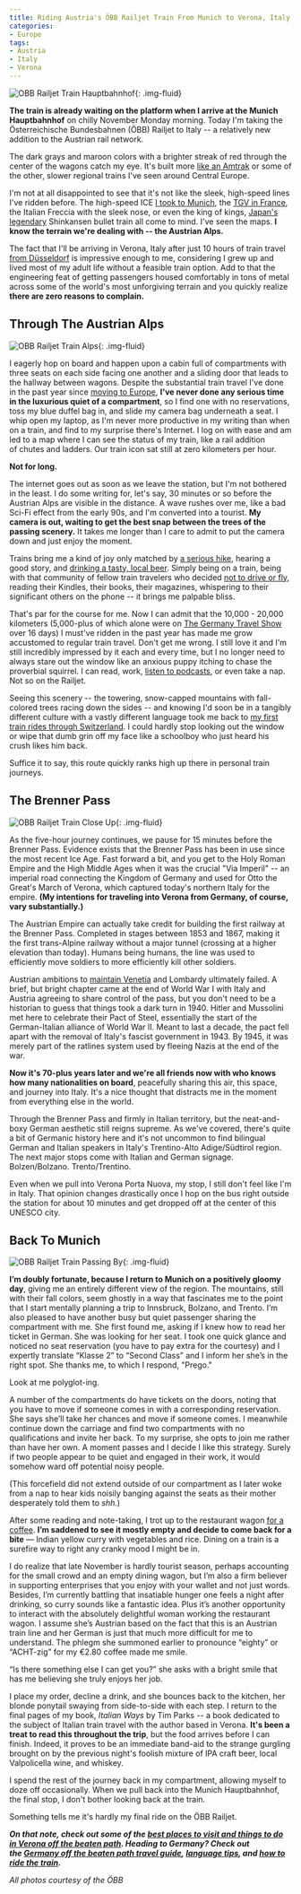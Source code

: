```yaml
---
title: Riding Austria's ÖBB Railjet Train From Munich to Verona, Italy
categories:
- Europe
tags:
- Austria
- Italy
- Verona
---
```


![OBB Railjet Train Hauptbahnhof](https://withoutapath.com/wp-content/uploads/2017/11/Railjet-Train-Hauptbahnhof-1024x682.jpg){: .img-fluid}

**The train is already waiting on the platform when I arrive at the Munich Hauptbahnhof** on chilly November Monday morning. Today I'm taking the Österreichische Bundesbahnen (ÖBB) Railjet to Italy -- a relatively new addition to the Austrian rail network.

The dark grays and maroon colors with a brighter streak of red through the center of the wagons catch my eye. It's built more [like an Amtrak](https://withoutapath.com/ride-amtrak/) or some of the other, slower regional trains I've seen around Central Europe.

I'm not at all disappointed to see that it's not like the sleek, high-speed lines I've ridden before. The high-speed ICE [I took to Munich](https://withoutapath.com/munich-sightseeing/), the [TGV in France](https://withoutapath.com/l-isle-sur-la-sorgue-provence-france/), the Italian Freccia with the sleek nose, or even the king of kings, [Japan's legendary](https://withoutapath.com/visit-japan-okayama-kagawa/) Shinkansen bullet train all come to mind. I've seen the maps. **I know the terrain we're dealing with -- the Austrian Alps.**

<!-- more -->

The fact that I'll be arriving in Verona, Italy after just 10 hours of train travel [from Düsseldorf](https://withoutapath.com/travel-guides/germany/) is impressive enough to me, considering I grew up and lived most of my adult life without a feasible train option. Add to that the engineering feat of getting passengers housed comfortably in tons of metal across some of the world's most unforgiving terrain and you quickly realize **there are zero reasons to complain.**

## Through The Austrian Alps

![OBB Railjet Train Alps](https://withoutapath.com/wp-content/uploads/2017/11/OBB-Railjet-Train-Alps-1024x682.jpg){: .img-fluid}

I eagerly hop on board and happen upon a cabin full of compartments with three seats on each side facing one another and a sliding door that leads to the hallway between wagons. Despite the substantial train travel I've done in the past year since [moving to Europe](https://withoutapath.com/moving-to-germany/), **I've never done any serious time in the luxurious quiet of a compartment**, so I find one with no reservations, toss my blue duffel bag in, and slide my camera bag underneath a seat. I whip open my laptop, as I'm never more productive in my writing than when on a train, and find to my surprise there's Internet. I log on with ease and am led to a map where I can see the status of my train, like a rail addition of chutes and ladders. Our train icon sat still at zero kilometers per hour.

**Not for long.**

The internet goes out as soon as we leave the station, but I'm not bothered in the least. I do some writing for, let's say, 30 minutes or so before the Austrian Alps are visible in the distance. A wave rushes over me, like a bad Sci-Fi effect from the early 90s, and I'm converted into a tourist. **My camera is out, waiting to get the best snap between the trees of the passing scenery.** It takes me longer than I care to admit to put the camera down and just enjoy the moment.

Trains bring me a kind of joy only matched by [a serious hike](https://withoutapath.com/germany-rheinsteig-trail/), hearing a good story, and [drinking a tasty, local beer](https://withoutapath.com/italian-craft-beer/). Simply being on a train, being with that community of fellow train travelers who decided [not to drive or fly](https://withoutapath.com/embrace-green-travel/), reading their Kindles, their books, their magazines, whispering to their significant others on the phone -- it brings me palpable bliss.

That's par for the course for me. Now I can admit that the 10,000 - 20,000 kilometers (5,000-plus of which alone were on [The Germany Travel Show](http://germany.travel/en/ms/the-germany-travel-show/the-germany-travel-show.html) over 16 days) I must've ridden in the past year has made me grow accustomed to regular train travel. Don't get me wrong. I still love it and I'm still incredibly impressed by it each and every time, but I no longer need to always stare out the window like an anxious puppy itching to chase the proverbial squirrel. I can read, work, [listen to podcasts](https://withoutapath.com/category/podcast/), or even take a nap. Not so on the Railjet.

Seeing this scenery -- the towering, snow-capped mountains with fall-colored trees racing down the sides -- and knowing I'd soon be in a tangibly different culture with a vastly different language took me back to [my first train rides through Switzerland](https://withoutapath.com/traveling-switzerland/). I could hardly stop looking out the window or wipe that dumb grin off my face like a schoolboy who just heard his crush likes him back.

Suffice it to say, this route quickly ranks high up there in personal train journeys.

## The Brenner Pass

![OBB Railjet Train Close Up](https://withoutapath.com/wp-content/uploads/2017/11/OBB-Railjet-Train-Close-Up-1024x767.jpg){: .img-fluid}

As the five-hour journey continues, we pause for 15 minutes before the Brenner Pass. Evidence exists that the Brenner Pass has been in use since the most recent Ice Age. Fast forward a bit, and you get to the Holy Roman Empire and the High Middle Ages when it was the crucial "Via Imperil" -- an imperial road connecting the Kingdom of Germany and used for Otto the Great's March of Verona, which captured today's northern Italy for the empire. **(My intentions for traveling into Verona from Germany, of course, vary substantially.)**

The Austrian Empire can actually take credit for building the first railway at the Brenner Pass. Completed in stages between 1853 and 1867, making it the first trans-Alpine railway without a major tunnel (crossing at a higher elevation than today). Humans being humans, the line was used to efficiently move soldiers to more efficiently kill other soldiers.

Austrian ambitions to [maintain Venetia](https://withoutapath.com/travel-guides/venice-italy/) and Lombardy ultimately failed. A brief, but bright chapter came at the end of World War I with Italy and Austria agreeing to share control of the pass, but you don't need to be a historian to guess that things took a dark turn in 1940. Hitler and Mussolini met here to celebrate their Pact of Steel, essentially the start of the German-Italian alliance of World War II. Meant to last a decade, the pact fell apart with the removal of Italy's fascist government in 1943. By 1945, it was merely part of the ratlines system used by fleeing Nazis at the end of the war.

**Now it's 70-plus years later and we're all friends now with who knows how many nationalities on board**, peacefully sharing this air, this space, and journey into Italy. It's a nice thought that distracts me in the moment from everything else in the world.

Through the Brenner Pass and firmly in Italian territory, but the neat-and-boxy German aesthetic still reigns supreme. As we've covered, there's quite a bit of Germanic history here and it's not uncommon to find bilingual German and Italian speakers in Italy's Trentino-Alto Adige/Südtirol region. The next major stops come with Italian and German signage. Bolzen/Bolzano. Trento/Trentino.

Even when we pull into Verona Porta Nuova, my stop, I still don't feel like I'm in Italy. That opinion changes drastically once I hop on the bus right outside the station for about 10 minutes and get dropped off at the center of this UNESCO city.

## Back To Munich

![OBB Railjet Train Passing By](https://withoutapath.com/wp-content/uploads/2017/11/OBB-Railjet-Train-Passing-By-1024x682.jpg){: .img-fluid}

**I’m doubly fortunate, because I return to Munich on a positively gloomy day**, giving me an entirely different view of the region. The mountains, still with their fall colors, seem ghostly in a way that fascinates me to the point that I start mentally planning a trip to Innsbruck, Bolzano, and Trento. I’m also pleased to have another busy but quiet passenger sharing the compartment with me. She first found me, asking if I knew how to read her ticket in German. She was looking for her seat. I took one quick glance and noticed no seat reservation (you have to pay extra for the courtesy) and I expertly translate “Klasse 2” to “Second Class” and I inform her she’s in the right spot. She thanks me, to which I respond, "Prego."

Look at me polyglot-ing.

A number of the compartments do have tickets on the doors, noting that you have to move if someone comes in with a corresponding reservation. She says she’ll take her chances and move if someone comes. I meanwhile continue down the carriage and find two compartments with no qualifications and invite her back. To my surprise, she opts to join me rather than have her own. A moment passes and I decide I like this strategy. Surely if two people appear to be quiet and engaged in their work, it would somehow ward off potential noisy people.

(This forcefield did not extend outside of our compartment as I later woke from a nap to hear kids noisily banging against the seats as their mother desperately told them to _shh_.)

After some reading and note-taking, I trot up to the restaurant wagon [for a coffee](https://withoutapath.com/italian-breakfast/). **I’m saddened to see it mostly empty and decide to come back for a bite** — Indian yellow curry with vegetables and rice. Dining on a train is a surefire way to right any cranky mood I might be in.

I do realize that late November is hardly tourist season, perhaps accounting for the small crowd and an empty dining wagon, but I’m also a firm believer in supporting enterprises that you enjoy with your wallet and not just words. Besides, I’m currently battling that insatiable hunger one feels a night after drinking, so curry sounds like a fantastic idea. Plus it’s another opportunity to interact with the absolutely delightful woman working the restaurant wagon. I assume she’s Austrian based on the fact that this is an Austrian train line and her German is just that much more difficult for me to understand. The phlegm she summoned earlier to pronounce “eighty” or “ACHT-zig” for my €2.80 coffee made me smile.

“Is there something else I can get you?” she asks with a bright smile that has me believing she truly enjoys her job.

I place my order, decline a drink, and she bounces back to the kitchen, her blonde ponytail swaying from side-to-side with each step. I return to the final pages of my book, _Italian Ways_ by Tim Parks -- a book dedicated to the subject of Italian train travel with the author based in Verona. **It's been a treat to read this throughout the trip**, but the food arrives before I can finish. Indeed, it proves to be an immediate band-aid to the strange gurgling brought on by the previous night's foolish mixture of IPA craft beer, local Valpolicella wine, and whiskey.

I spend the rest of the journey back in my compartment, allowing myself to doze off occasionally. When we pull back into the Munich Hauptbahnhof, the final stop, I don't bother looking back at the train.

Something tells me it's hardly my final ride on the ÖBB Railjet.

_**On that note, check out some of the [best places to visit and things to do in Verona off the beaten path](https://withoutapath.com/travel-guides/verona-italy/). Heading to Germany? Check out the [Germany off the beaten path travel guide](https://withoutapath.com/travel-guides/germany/), [language tips](https://withoutapath.com/most-important-german-travel-phrases/), and [how to ride the train](https://withoutapath.com/german-train/).**_

_All photos courtesy of the ÖBB_
